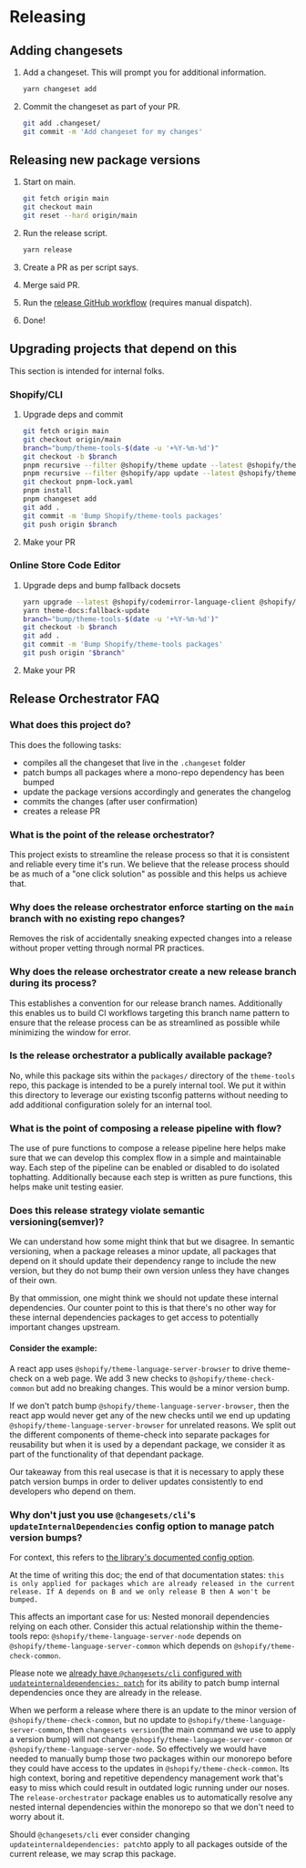 # Releasing

## Adding changesets

1. Add a changeset. This will prompt you for additional information.

   ```bash
   yarn changeset add
   ```

2. Commit the changeset as part of your PR.

   ```bash
   git add .changeset/
   git commit -m 'Add changeset for my changes'
   ```

## Releasing new package versions

1. Start on main.

   ```bash
   git fetch origin main
   git checkout main
   git reset --hard origin/main
   ```

2. Run the release script.

   ```sh
   yarn release
   ```

3. Create a PR as per script says.
4. Merge said PR.
5. Run the [release GitHub workflow](https://github.com/Shopify/theme-tools/actions/workflows/release.yml) (requires manual dispatch).
6. Done!

## Upgrading projects that depend on this

This section is intended for internal folks.

### Shopify/CLI

1. Upgrade deps and commit

   ```sh
   git fetch origin main
   git checkout origin/main
   branch="bump/theme-tools-$(date -u '+%Y-%m-%d')"
   git checkout -b $branch
   pnpm recursive --filter @shopify/theme update --latest @shopify/theme-language-server-node @shopify/theme-check-node
   pnpm recursive --filter @shopify/app update --latest @shopify/theme-check-node
   git checkout pnpm-lock.yaml
   pnpm install
   pnpm changeset add
   git add .
   git commit -m 'Bump Shopify/theme-tools packages'
   git push origin $branch
   ```

2. Make your PR

### Online Store Code Editor

1. Upgrade deps and bump fallback docsets

   ```sh
   yarn upgrade --latest @shopify/codemirror-language-client @shopify/theme-check-docs-updater @shopify/theme-language-server-browser @shopify/prettier-plugin-liquid
   yarn theme-docs:fallback-update
   branch="bump/theme-tools-$(date -u '+%Y-%m-%d')"
   git checkout -b $branch
   git add .
   git commit -m 'Bump Shopify/theme-tools packages'
   git push origin "$branch"
   ```

2. Make your PR

## Release Orchestrator FAQ
### What does this project do?
This does the following tasks:
- compiles all the changeset that live in the `.changeset` folder
- patch bumps all packages where a mono-repo dependency has been bumped
- update the package versions accordingly and generates the changelog
- commits the changes (after user confirmation)
- creates a release PR

### What is the point of the release orchestrator?
This project exists to streamline the release process so that it is consistent and reliable every time it's run. We believe that the release process should be as much of a "one click solution" as possible and this helps us achieve that.

### Why does the release orchestrator enforce starting on the `main` branch with no existing repo changes?
Removes the risk of accidentally sneaking expected changes into a release without proper vetting through normal PR practices.

### Why does the release orchestrator create a new release branch during its process?
This establishes a convention for our release branch names. Additionally this enables us to build CI workflows targeting this branch name pattern to ensure that the release process can be as streamlined as possible while minimizing the window for error.

### Is the release orchestrator a publically available package?
No, while this package sits within the `packages/` directory of the `theme-tools` repo, this package is intended to be a purely internal tool. We put it within this directory to leverage our existing tsconfig patterns without needing to add additional configuration solely for an internal tool.

### What is the point of composing a release pipeline with flow?
The use of pure functions to compose a release pipeline here helps make sure that we can develop this complex flow in a simple and maintainable way. Each step of the pipeline can be enabled or disabled to do isolated tophatting. Additionally because each step is written as pure functions, this helps make unit testing easier.

### Does this release strategy violate semantic versioning(semver)?
We can understand how some might think that but we disagree. In semantic versioning, when a package releases a minor update, all packages that depend on it should update their dependency range to include the new version, but they do not bump their own version unless they have changes of their own. 

By that ommission, one might think we should not update these internal dependencies. Our counter point to this is that there's no other way for these internal dependencies packages to get access to potentially important changes upstream. 

#### Consider the example:

A react app uses `@shopify/theme-language-server-browser` to drive theme-check on a web page.
We add 3 new checks to `@shopify/theme-check-common` but add no breaking changes. This would be a minor version bump.

If we don't patch bump `@shopify/theme-language-server-browser`, then the react app would never get any of the new checks until we end up updating `@shopify/theme-language-server-browser` for unrelated reasons. We split out the different components of theme-check into separate packages for reusability but when it is used by a dependant package, we consider it as part of the functionality of that dependant package.

Our takeaway from this real usecase is that it is necessary to apply these patch version bumps in order to deliver updates consistently to end developers who depend on them.

### Why don't just you use `@changesets/cli`'s `updateInternalDependencies` config option to manage patch version bumps?
For context, this refers to [the library's documented config option](https://github.com/changesets/changesets/blob/main/docs/config-file-options.md#updateinternaldependencies).

At the time of writing this doc; the end of that documentation states: `this is only applied for packages which are already released in the current release. If A depends on B and we only release B then A won't be bumped.`

This affects an important case for us: Nested monorail dependencies relying on each other. Consider this actual relationship within the theme-tools repo:
`@shopify/theme-language-server-node` depends on `@shopify/theme-language-server-common` which depends on `@shopify/theme-check-common`.

Please note we [already have `@changesets/cli` configured with `updateinternaldependencies: patch`](../.changeset/config.json) for its ability to patch bump internal dependencies once they are already in the release.

When we perform a release where there is an update to the minor version of `@shopify/theme-check-common`, but no update to `@shopify/theme-language-server-common`, then `changesets version`(the main command we use to apply a version bump) will not change `@shopify/theme-language-server-common` or `@shopify/theme-language-server-node`. So effectively we would have needed to manually bump those two packages within our monorepo before they could have access to the updates in `@shopify/theme-check-common`. Its high context, boring and repetitive dependency management work that's easy to miss which could result in outdated logic running under our noses. The `release-orchestrator` package enables us to automatically resolve any nested internal dependencies within the monorepo so that we don't need to worry about it.

Should `@changesets/cli` ever consider changing `updateinternaldependencies: patch`to apply to all packages outside of the current release, we may scrap this package.

